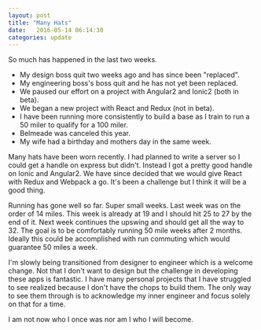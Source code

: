 ```yaml
---
layout: post
title: "Many Hats"
date:   2016-05-14 06:14:30
categories: update
---
```


So much has happened in the last two weeks.

* My design boss quit two weeks ago and has since been "replaced".
* My engineering boss's boss quit and he has not yet been replaced.
* We paused our effort on a project with Angular2 and Ionic2 (both in beta).
* We began a new project with React and Redux (not in beta).
* I have been running more consistently to build a base as I train to run a 50 miler to qualify for a 100 miler.
* Belmeade was canceled this year.
* My wife had a birthday and mothers day in the same week.

Many hats have been worn recently. I had planned to write a server so I could get a handle on express but didn't. Instead I got a pretty good handle on Ionic and Angular2. We have since decided that we would give React with Redux and Webpack a go. It's been a challenge but I think it will be a good thing.

Running has gone well so far. Super small weeks. Last week was on the order of 14 miles. This week is already at 19 and I should hit 25 to 27 by the end of it. Next week continues the upswing and should get all the way to 32. The goal is to be comfortably running 50 mile weeks after 2 months. Ideally this could be accomplished with run commuting which would guarantee 50 miles a week.

I'm slowly being transitioned from designer to engineer which is a welcome change. Not that I don't want to design but the challenge in developing these apps is fantastic. I have many personal projects that I have struggled to see realized because I don't have the chops to build them. The only way to see them through is to acknowledge my inner engineer and focus solely on that for a time.

I am not now who I once was nor am I who I will become.
